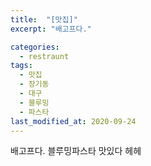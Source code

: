 ```yaml
---
title:  "[맛집]"
excerpt: "배고프다."

categories:
  - restraunt
tags:
  - 맛집
  - 장기동
  - 대구 
  - 블루밍
  - 파스타
last_modified_at: 2020-09-24
---
```


배고프다. 블루밍파스타 맛있다 헤헤